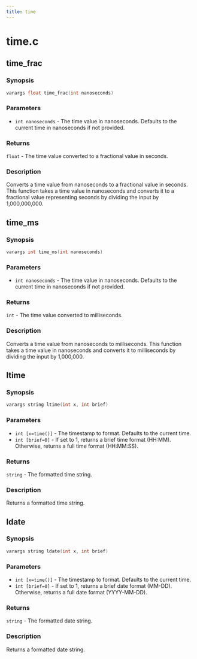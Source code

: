 ```yaml
---
title: time
---
```

# time.c

## time_frac

### Synopsis

```c
varargs float time_frac(int nanoseconds)
```

### Parameters

* `int nanoseconds` - The time value in nanoseconds. Defaults to the current time in nanoseconds if not provided.

### Returns

`float` - The time value converted to a fractional value in seconds.

### Description

Converts a time value from nanoseconds to a fractional value in seconds.
This function takes a time value in nanoseconds and converts it to
a fractional value representing seconds by dividing the input by 1,000,000,000.

## time_ms

### Synopsis

```c
varargs int time_ms(int nanoseconds)
```

### Parameters

* `int nanoseconds` - The time value in nanoseconds. Defaults to the current time in nanoseconds if not provided.

### Returns

`int` - The time value converted to milliseconds.

### Description

Converts a time value from nanoseconds to milliseconds.
This function takes a time value in nanoseconds and converts it
to milliseconds by dividing the input by 1,000,000.

## ltime

### Synopsis

```c
varargs string ltime(int x, int brief)
```

### Parameters

* `int [x=time()]` - The timestamp to format. Defaults to the current time.
* `int [brief=0]` - If set to 1, returns a brief time format (HH:MM). Otherwise, returns a full time format (HH:MM:SS).

### Returns

`string` - The formatted time string.

### Description

Returns a formatted time string.

## ldate

### Synopsis

```c
varargs string ldate(int x, int brief)
```

### Parameters

* `int [x=time()]` - The timestamp to format. Defaults to the current time.
* `int [brief=0]` - If set to 1, returns a brief date format (MM-DD). Otherwise, returns a full date format (YYYY-MM-DD).

### Returns

`string` - The formatted date string.

### Description

Returns a formatted date string.

